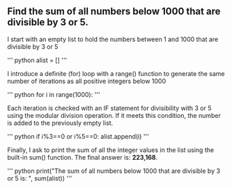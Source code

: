 ## Find the sum of all numbers below 1000 that are divisible by 3 or 5. 

I start with an empty list to hold the numbers between 1 and 1000 that are divisible by 3 or 5

''' python
alist = []
'''

I introduce a definite (for) loop with a range() function to generate the same number of iterations as all positive integers below 1000

''' python
for i in range(1000):
'''

Each iteration is checked with an IF statement for divisibility with 3 or 5 using the modular division operation. If it meets this condition, the number is added to the previously empty list.

''' python
if i%3==0 or i%5==0:
	alist.append(i)
'''

Finally, I ask to print the sum of all the integer values in the list using the built-in sum() function. The final answer is: **223,168**.

''' python
print("The sum of all numbers below 1000 that are divisible by 3 or 5 is: ", sum(alist))
'''